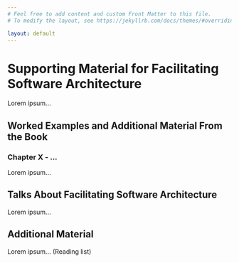 ```yaml
---
# Feel free to add content and custom Front Matter to this file.
# To modify the layout, see https://jekyllrb.com/docs/themes/#overriding-theme-defaults

layout: default
---
```

# Supporting Material for Facilitating Software Architecture
Lorem ipsum...

## Worked Examples and Additional Material From the Book
### Chapter X - ... 
Lorem ipsum...

## Talks About Facilitating Software Architecture
Lorem ipsum...

## Additional Material 
Lorem ipsum... (Reading list)
